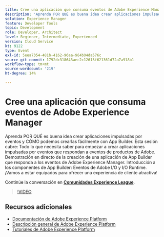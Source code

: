 ```yaml
---
title: Cree una aplicación que consuma eventos de Adobe Experience Manager
description: 'Aprenda POR QUÉ es buena idea crear aplicaciones impulsadas por eventos y CÓMO podemos crearlas fácilmente con App Builder. Esta sesión abarca: todo lo que necesita saber para empezar a crear aplicaciones impulsadas por eventos que respondan a eventos de productos de Adobe. Demostración en directo de la creación de una aplicación de App Builder que responda a los eventos de Adobe Experience Manager. Introducción a los componentes de App Builder: Eventos de Adobe I/O y I/O Runtime. ¡Vamos a estar equipados para ofrecer una experiencia de cliente atractiva!'
solution: Experience Manager
feature: Developer Tools
topic: Development
role: Developer, Architect
level: Beginner, Intermediate, Experienced
version: Cloud Service
kt: 9122
type: Event
exl-id: 5eea7354-481b-4162-96aa-964b04da576c
source-git-commit: 1792dc318643aec2c12613f621361d72a7a918b1
workflow-type: tm+mt
source-wordcount: '219'
ht-degree: 14%

---
```


# Cree una aplicación que consuma eventos de Adobe Experience Manager

Aprenda POR QUÉ es buena idea crear aplicaciones impulsadas por eventos y CÓMO podemos crearlas fácilmente con App Builder. Esta sesión cubre: Todo lo que necesita saber para empezar a crear aplicaciones impulsadas por eventos que respondan a eventos de productos de Adobe. Demostración en directo de la creación de una aplicación de App Builder que responda a los eventos de Adobe Experience Manager. Introducción a los componentes de App Builder: Eventos de Adobe I/O y I/O Runtime. ¡Vamos a estar equipados para ofrecer una experiencia de cliente atractiva!

Continúe la conversación en **[Comunidades Experience League](https://adobe.ly/3ipjs8p)**.

>[!VIDEO](https://video.tv.adobe.com/v/337566/?quality=12&learn=on&hidetitle=true)

## Recursos adicionales

- [Documentación de Adobe Experience Platform](https://experienceleague.adobe.com/docs/experience-platform.html?lang=es)
- [Descripción general de Adobe Experience Platform](https://experienceleague.adobe.com/docs/experience-platform/landing/home.html?lang=es)
- [Tutoriales de Adobe Experience Platform](https://experienceleague.adobe.com/docs/platform-learn/tutorials/overview.html?lang=es)
